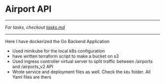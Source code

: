 # Airport API

<!-- My thought process and decisions goes here -->

---
_For tasks, checkout [tasks.md](tasks.md)_

---
Here I have dockerized the Go Backend Application
- Used minikube for the local k8s configuration
- have written terraform script to make  a bucket on s3
- Used ingress controller virtual server to split traffic between /airports and /airports_v2 API
- Wrote service and deployment files as well. Check the `k8s` folder. All Yaml files are thers

